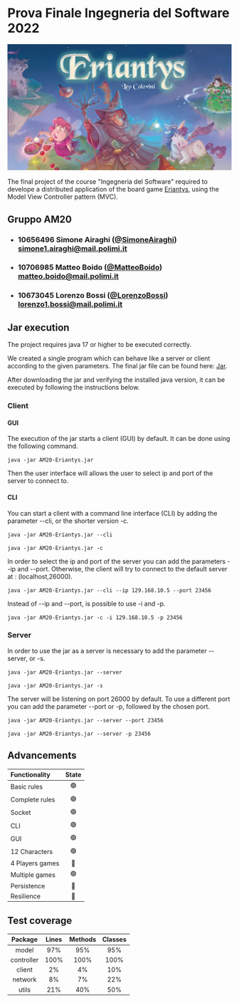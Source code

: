 # Prova Finale Ingegneria del Software 2022
![alt text](src/main/resources/Images/Eriantys-Header.jpg)

The final project of the course "Ingegneria del Software" required to develope a distributed application 
of the board game [Eriantys](https://www.craniocreations.it/prodotto/eriantys/),
using the Model View Controller pattern (MVC).

## Gruppo AM20

- ###   10656496    Simone Airaghi ([@SimoneAiraghi](https://github.com/SimoneAiraghi))<br>simone1.airaghi@mail.polimi.it
- ###   10706985    Matteo Boido ([@MatteoBoido](https://github.com/MatteoBoido))<br>matteo.boido@mail.polimi.it
- ###   10673045    Lorenzo Bossi ([@LorenzoBossi](https://github.com/LorenzoBossi))<br>lorenzo1.bossi@mail.polimi.it

## Jar execution
The project requires java 17 or higher to be executed correctly.

We created a single program which can behave like a server or client according to the given parameters.
The final jar file can be found here: [Jar](https://github.com/LorenzoBossi/ingsw2022-AM20/tree/master/deliveries/jar).


After downloading the jar and verifying the installed java version, it can be executed by following the instructions below.


### Client

#### GUI

The execution of the jar starts a client (GUI) by default.
It can be done using the following command.
```
java -jar AM20-Eriantys.jar
```
Then the user interface will allows the user to select ip and port of the server to connect to. 


#### CLI
You can start a client with a command line interface (CLI) by adding the 
parameter --cli, or the shorter version -c.

```
java -jar AM20-Eriantys.jar --cli
```
```
java -jar AM20-Eriantys.jar -c
```
In order to select the ip and port of the server you can add the parameters --ip and --port.
Otherwise, the client will try to connect to the default server at : (localhost,26000).

```
java -jar AM20-Eriantys.jar --cli --ip 129.168.10.5 --port 23456
```
Instead of --ip and --port, is possible to use -i and -p.
```
java -jar AM20-Eriantys.jar -c -i 129.168.10.5 -p 23456
```
### Server
In order to use the jar as a server is necessary to add the parameter --server, or -s.

```
java -jar AM20-Eriantys.jar --server
```
```
java -jar AM20-Eriantys.jar -s
```
The server will be listening on port 26000 by default.
To use a different port you can add the parameter --port or -p, followed by the chosen port.

```
java -jar AM20-Eriantys.jar --server --port 23456
```
```
java -jar AM20-Eriantys.jar --server -p 23456
```


## Advancements

| Functionality   |                       State                        |
|:----------------|:--------------------------------------------------:|
| Basic rules     | 🟢 |
| Complete rules  | 🟢 |
| Socket          | 🟢 |
| CLI             | 🟢 |
| GUI             | 🟢 |
| 12 Characters   | 🟢 |
| 4 Players games | 🔴  |
| Multiple games  | 🟢 |
| Persistence     | 🔴  |
| Resilience      | 🔴  |

## Test coverage
|Package|Lines|Methods|Classes|
|:---------------:|:-----------:|:-----------:|:-----------:|
|model|97%|95%|95%|
|controller|100%|100%|100%|
|client|2%|4%|10%|
|network|8%|7%|22%|
|utils|21%|40%|50%|
